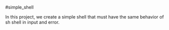 #simple_shell

In this project, we create a simple shell that must have the same behavior of sh shell in input and error.
